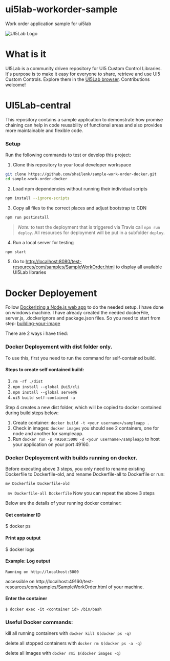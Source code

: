 # ui5lab-workorder-sample
Work order application sample for ui5lab

![UI5Lab Logo](https://raw.githubusercontent.com/UI5Lab/UI5Lab-central/master/docs/media/UI5LabLogoPhoenix.png)

# What is it

UI5Lab is a community driven repository for UI5 Custom Control Libraries. It's purpose is to make it easy for everyone to share, retrieve and use UI5 Custom Controls. Explore them in the [UI5Lab browser](https://ui5lab.io/browser). Contributions welcome!

# UI5Lab-central
This repository contains a sample application to demonstrate how promise chaining can help in code reusability of functional areas and also provides more maintainable and flexible code.    

### Setup

Run the following commands to test or develop this project:

1. Clone this repository to your local developer workspace
```bash
git clone https://github.com/shailenk/sample-work-order-docker.git
cd sample-work-order-docker
```

2. Load npm dependencies without running their individual scripts
```bash
npm install --ignore-scripts
```

3. Copy all files to the correct places and adjust bootstrap to CDN
```bash
npm run postinstall
```

> *Note:* to test the deployment that is triggered via Travis call `npm run deploy`. All resources for deployment will be put in a subfolder `deploy`.
 

4. Run a local server for testing 
```bash
npm start
```

5. Go to [http://localhost:8080/test-resources/com/samples/SampleWorkOrder.html](http://localhost:8080/test-resources/com/samples/SampleWorkOrder.html) to display all available UI5Lab libraries
# Docker Deployement
Follow [Dockerizing a Node.js web app](https://nodejs.org/de/docs/guides/nodejs-docker-webapp/) to do the needed setup. I have done on windows machine. I have already created the needed dockerFile, server.js, .dockerignore and package.json files. So you need to start from step: [building-your-image](https://nodejs.org/de/docs/guides/nodejs-docker-webapp/#building-your-image)

There are 2 ways i have tried:
### Docker Deployement with dist folder only.
To use this, first you need to run the command for self-contained build.
#### Steps to create self contained build:
1. ```rm -rf ./dist```
2. ```npm install --global @ui5/cli```
3. ```npm install --global serve@6```
4. ```ui5 build self-contained -a```

Step 4 creates a new dist folder, which will be copied to docker contained during build steps below:
1. Create container: ```docker build -t <your username>/sampleapp .```
2. Check in images: ```docker images``` you should see 2 containers, one for node and another for sampleapp.
3. Run ```docker run -p 49160:5000 -d <your username>/sampleapp``` to host your application on your port 49160.

### Docker Deployement with builds running on docker.
Before executing above 3 steps, you only need to rename existing Dockerfile to Dockerfile-old, and rename Dockerfile-all to Dockerfile or run:

``` mv Dockerfile Dockerfile-old ```

``` mv Dockerfile-all Dockerfile```
Now you can repeat the above 3 steps

Below are the details of your running docker container:
#### Get container ID
$ docker ps

#### Print app output
$ docker logs <container id>

#### Example: Log output
```Running on http://localhost:5000``` 

accessible on http://localhost:49160/test-resources/com/samples/SampleWorkOrder.html of your machine.
#### Enter the container
```$ docker exec -it <container id> /bin/bash```

### Useful Docker commands:
kill all running containers with ```docker kill $(docker ps -q)```

delete all stopped containers with ```docker rm $(docker ps -a -q)```

delete all images with ```docker rmi $(docker images -q)``` 
